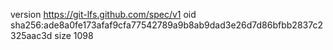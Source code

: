 version https://git-lfs.github.com/spec/v1
oid sha256:ade8a0fe173afaf9cfa77542789a9b8ab9dad3e26d7d86bfbb2837c2325aac3d
size 1098
